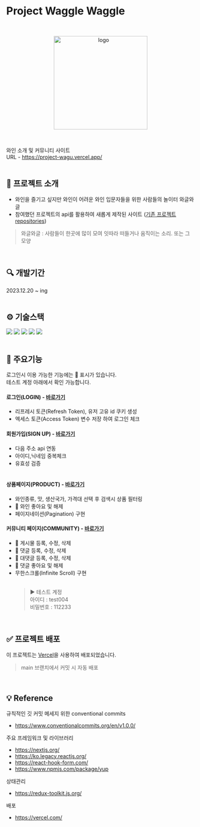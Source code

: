 # Project Waggle Waggle

<br>

<p align="center"><img width="250" alt="logo" src="https://github.com/hyooo11/project_fuzimi/assets/98132929/fa69842b-8a41-4c41-bdb3-c4200aca1e83"></p><br>

와인 소개 및 커뮤니티 사이트<br>
URL - https://project-wagu.vercel.app/
<br><br>

## 💁 프로젝트 소개

- 와인을 즐기고 싶지만 와인이 어려운 와인 입문자들을 위한 사람들의 놀이터 와글와글
- 참여했던 프로젝트의 api를 활용하여 새롭게 제작된 사이트 ([기존 프로젝트 repositories](https://github.com/Hyunsoul37/project_w))<br>

> 와글와글 : 사람들이 한곳에 많이 모여 잇따라 떠들거나 움직이는 소리. 또는 그 모양

<br>

## 🔍 개발기간

2023.12.20 ~ ing<br><br>

## ⚙ 기술스택

<div>
  <img src="https://img.shields.io/badge/Next.js-000?style=for-the-badge&logo=nextdotjs&logoColor=white">
  <img src="https://img.shields.io/badge/React-61DAFB?style=for-the-badge&logo=react&logoColor=white">
  <img src="https://img.shields.io/badge/Redux-593D88?style=for-the-badge&logo=redux&logoColor=white">
  <img src="https://img.shields.io/badge/HTML5-E34F26?style=for-the-badge&logo=html5&logoColor=white">
  <img src="https://img.shields.io/badge/CSS3-1572B6?style=for-the-badge&logo=css3&logoColor=white">
</div><br>

## 📌 주요기능

로그인시 이용 가능한 기능에는 👤 표시가 있습니다.<br>
테스트 계정 아래에서 확인 가능합니다.

#### 로그인(LOGIN) - [바로가기](https://project-wagu.vercel.app/auth/login)

- 리프레시 토큰(Refresh Token), 유저 고유 id 쿠키 생성
- 엑세스 토큰(Access Token) 변수 저장 하여 로그인 체크

#### 회원가입(SIGN UP) - [바로가기](https://project-wagu.vercel.app/auth/signup)

- 다음 주소 api 연동
- 아이디,닉네임 중복체크
- 유효성 검증<br><br>

#### 상품페이지(PRODUCT) - [바로가기](https://project-wagu.vercel.app/product?page=1)

- 와인종류, 맛, 생산국가, 가격대 선택 후 검색시 상품 필터링
- 👤 와인 좋아요 및 해제
- 페이지네이션(Pagination) 구현

#### 커뮤니티 페이지(COMMUNITY) - [바로가기](https://project-wagu.vercel.app/community)

- 👤 게시물 등록, 수정, 삭제
- 👤 댓글 등록, 수정, 삭제
- 👤 대댓글 등록, 수정, 삭제
- 👤 댓글 좋아요 및 해제
- 무한스크롤(Infinite Scroll) 구현
  <br><br>
  > ▶️ 테스트 계정<br>
  > 아이디 : test004<br>
  > 비밀번호 : 112233

<br>

## ✅ 프로젝트 배포

이 프로젝트는 [Vercel](https://vercel.com/)을 사용하여 배포되었습니다.<br>

> main 브랜치에서 커밋 시 자동 배포

<br>

## 💡 Reference

규칙적인 깃 커밋 메세지 위한 conventional commits<br/>

- https://www.conventionalcommits.org/en/v1.0.0/

주요 프레임워크 및 라이브러리

- https://nextjs.org/
- https://ko.legacy.reactjs.org/
- https://react-hook-form.com/
- https://www.npmjs.com/package/yup

상태관리

- https://redux-toolkit.js.org/

배포

- https://vercel.com/
